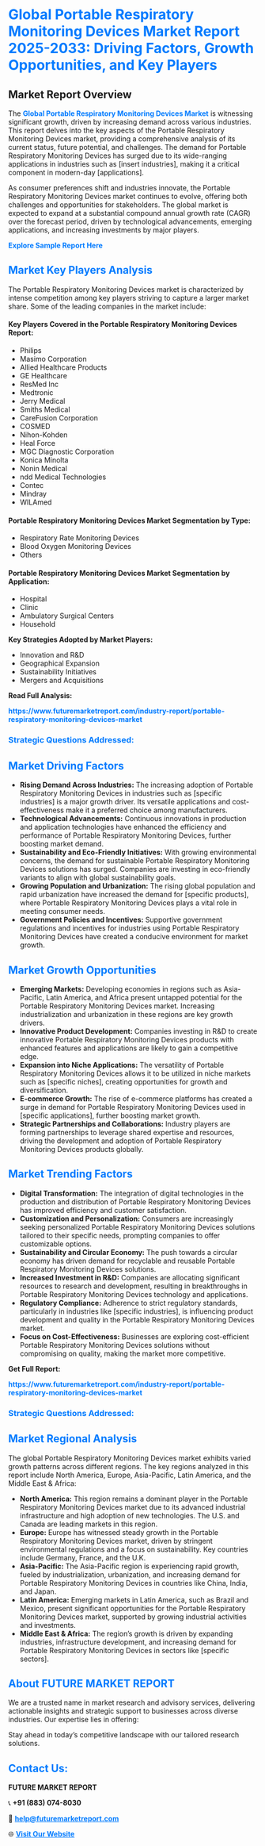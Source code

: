 <h1 style="color: #007BFF;">Global Portable Respiratory Monitoring Devices Market Report 2025-2033: Driving Factors, Growth Opportunities, and Key Players</h1>

<section id="overview">
<h2>Market Report Overview</h2>
<p>The <a href="https://www.futuremarketreport.com/industry-report/portable-respiratory-monitoring-devices-market" style="color: #007BFF; text-decoration: none;"><strong>Global Portable Respiratory Monitoring Devices Market</strong></a> is witnessing significant growth, driven by increasing demand across various industries. This report delves into the key aspects of the Portable Respiratory Monitoring Devices market, providing a comprehensive analysis of its current status, future potential, and challenges. The demand for Portable Respiratory Monitoring Devices has surged due to its wide-ranging applications in industries such as [insert industries], making it a critical component in modern-day [applications].</p>
<p>As consumer preferences shift and industries innovate, the Portable Respiratory Monitoring Devices market continues to evolve, offering both challenges and opportunities for stakeholders. The global market is expected to expand at a substantial compound annual growth rate (CAGR) over the forecast period, driven by technological advancements, emerging applications, and increasing investments by major players.</p>
</section>

<section id="overview">
<p><a href="https://www.futuremarketreport.com/request-sample/reportId=77365" style="color: #007BFF; text-decoration: none;"><strong>Explore Sample Report Here</strong></a></p>
</section>

<section id="key-players">
<h2 style="color: #007BFF;">Market Key Players Analysis</h2>
<p>The Portable Respiratory Monitoring Devices market is characterized by intense competition among key players striving to capture a larger market share. Some of the leading companies in the market include:</p>
<h4>Key Players Covered in the Portable Respiratory Monitoring Devices Report:</h4>
<ul><li>Philips</li><li>Masimo Corporation</li><li>Allied Healthcare Products</li><li>GE Healthcare</li><li>ResMed Inc</li><li>Medtronic</li><li>Jerry Medical</li><li>Smiths Medical</li><li>CareFusion Corporation</li><li>COSMED</li><li>Nihon-Kohden</li><li>Heal Force</li><li>MGC Diagnostic Corporation</li><li>Konica Minolta</li><li>Nonin Medical</li><li>ndd Medical Technologies</li><li>Contec</li><li>Mindray</li><li>WILAmed</li></ul>
<h4>Portable Respiratory Monitoring Devices Market Segmentation by Type:</h4>
<ul><li>Respiratory Rate Monitoring Devices</li><li>Blood Oxygen Monitoring Devices</li><li>Others</li></ul>

<h4>Portable Respiratory Monitoring Devices Market Segmentation by Application:</h4>
<ul><li>Hospital</li><li>Clinic</li><li>Ambulatory Surgical Centers</li><li>Household</li></ul>
<p><strong>Key Strategies Adopted by Market Players:</strong></p>
<ul>
<li>Innovation and R&D</li>
<li>Geographical Expansion</li>
<li>Sustainability Initiatives</li>
<li>Mergers and Acquisitions</li>
</ul>
</section>

<section>
<p><strong>Read Full Analysis: </strong></p><a href="https://www.futuremarketreport.com/industry-report/portable-respiratory-monitoring-devices-market" style="color: #007BFF; text-decoration: none;"><strong>https://www.futuremarketreport.com/industry-report/portable-respiratory-monitoring-devices-market</strong></a>
<h3 style="color: #007BFF;">Strategic Questions Addressed:</h3>
</section>

<section id="driving-factors">
<h2 style="color: #007BFF;">Market Driving Factors</h2>
<ul>
<li><strong>Rising Demand Across Industries:</strong> The increasing adoption of Portable Respiratory Monitoring Devices in industries such as [specific industries] is a major growth driver. Its versatile applications and cost-effectiveness make it a preferred choice among manufacturers.</li>
<li><strong>Technological Advancements:</strong> Continuous innovations in production and application technologies have enhanced the efficiency and performance of Portable Respiratory Monitoring Devices, further boosting market demand.</li>
<li><strong>Sustainability and Eco-Friendly Initiatives:</strong> With growing environmental concerns, the demand for sustainable Portable Respiratory Monitoring Devices solutions has surged. Companies are investing in eco-friendly variants to align with global sustainability goals.</li>
<li><strong>Growing Population and Urbanization:</strong> The rising global population and rapid urbanization have increased the demand for [specific products], where Portable Respiratory Monitoring Devices plays a vital role in meeting consumer needs.</li>
<li><strong>Government Policies and Incentives:</strong> Supportive government regulations and incentives for industries using Portable Respiratory Monitoring Devices have created a conducive environment for market growth.</li>
</ul>
</section>

<section id="growth-opportunities">
<h2 style="color: #007BFF;">Market Growth Opportunities</h2>
<ul>
<li><strong>Emerging Markets:</strong> Developing economies in regions such as Asia-Pacific, Latin America, and Africa present untapped potential for the Portable Respiratory Monitoring Devices market. Increasing industrialization and urbanization in these regions are key growth drivers.</li>
<li><strong>Innovative Product Development:</strong> Companies investing in R&D to create innovative Portable Respiratory Monitoring Devices products with enhanced features and applications are likely to gain a competitive edge.</li>
<li><strong>Expansion into Niche Applications:</strong> The versatility of Portable Respiratory Monitoring Devices allows it to be utilized in niche markets such as [specific niches], creating opportunities for growth and diversification.</li>
<li><strong>E-commerce Growth:</strong> The rise of e-commerce platforms has created a surge in demand for Portable Respiratory Monitoring Devices used in [specific applications], further boosting market growth.</li>
<li><strong>Strategic Partnerships and Collaborations:</strong> Industry players are forming partnerships to leverage shared expertise and resources, driving the development and adoption of Portable Respiratory Monitoring Devices products globally.</li>
</ul>
</section>

<section id="trending-factors">
<h2 style="color: #007BFF;">Market Trending Factors</h2>
<ul>
<li><strong>Digital Transformation:</strong> The integration of digital technologies in the production and distribution of Portable Respiratory Monitoring Devices has improved efficiency and customer satisfaction.</li>
<li><strong>Customization and Personalization:</strong> Consumers are increasingly seeking personalized Portable Respiratory Monitoring Devices solutions tailored to their specific needs, prompting companies to offer customizable options.</li>
<li><strong>Sustainability and Circular Economy:</strong> The push towards a circular economy has driven demand for recyclable and reusable Portable Respiratory Monitoring Devices solutions.</li>
<li><strong>Increased Investment in R&D:</strong> Companies are allocating significant resources to research and development, resulting in breakthroughs in Portable Respiratory Monitoring Devices technology and applications.</li>
<li><strong>Regulatory Compliance:</strong> Adherence to strict regulatory standards, particularly in industries like [specific industries], is influencing product development and quality in the Portable Respiratory Monitoring Devices market.</li>
<li><strong>Focus on Cost-Effectiveness:</strong> Businesses are exploring cost-efficient Portable Respiratory Monitoring Devices solutions without compromising on quality, making the market more competitive.</li>
</ul>
</section>

<section>
<p><strong>Get Full Report: </strong></p><a href="https://www.futuremarketreport.com/industry-report/portable-respiratory-monitoring-devices-market" style="color: #007BFF; text-decoration: none;"><strong>https://www.futuremarketreport.com/industry-report/portable-respiratory-monitoring-devices-market</strong></a>
<h3 style="color: #007BFF;">Strategic Questions Addressed:</h3>
</section>


<section id="regional-analysis">
<h2 style="color: #007BFF;">Market Regional Analysis</h2>
<p>The global Portable Respiratory Monitoring Devices market exhibits varied growth patterns across different regions. The key regions analyzed in this report include North America, Europe, Asia-Pacific, Latin America, and the Middle East & Africa:</p>
<ul>
<li><strong>North America:</strong> This region remains a dominant player in the Portable Respiratory Monitoring Devices market due to its advanced industrial infrastructure and high adoption of new technologies. The U.S. and Canada are leading markets in this region.</li>
<li><strong>Europe:</strong> Europe has witnessed steady growth in the Portable Respiratory Monitoring Devices market, driven by stringent environmental regulations and a focus on sustainability. Key countries include Germany, France, and the U.K.</li>
<li><strong>Asia-Pacific:</strong> The Asia-Pacific region is experiencing rapid growth, fueled by industrialization, urbanization, and increasing demand for Portable Respiratory Monitoring Devices in countries like China, India, and Japan.</li>
<li><strong>Latin America:</strong> Emerging markets in Latin America, such as Brazil and Mexico, present significant opportunities for the Portable Respiratory Monitoring Devices market, supported by growing industrial activities and investments.</li>
<li><strong>Middle East & Africa:</strong> The region’s growth is driven by expanding industries, infrastructure development, and increasing demand for Portable Respiratory Monitoring Devices in sectors like [specific sectors].</li>
</ul>
</section>

<footer>
<h2 style="color: #007BFF;">About FUTURE MARKET REPORT</h2>
<p>We are a trusted name in market research and advisory services, delivering actionable insights and strategic support to businesses across diverse industries. Our expertise lies in offering:</p>

<p>Stay ahead in today’s competitive landscape with our tailored research solutions.</p>

<h2 style="color: #007BFF;">Contact Us:</h2>
<p><strong>FUTURE MARKET REPORT</strong></p>
<p>📞 <strong>+91 (883) 074-8030</strong></p>
<p>📧 <strong><a href="mailto:help@futuremarketreport.com" style="color: #007BFF;">help@futuremarketreport.com</a></strong></p>
<p>🌐 <strong><a href="https://www.futuremarketreport.com/" style="color: #007BFF;">Visit Our Website</a></strong></p>
</footer>